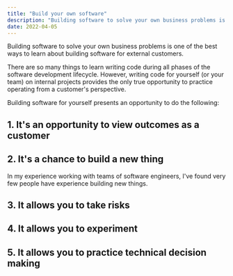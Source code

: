 ```yaml
---
title: "Build your own software"
description: "Building software to solve your own business problems is one of the best ways to learn about building software for others"
date: 2022-04-05
---
```


Building software to solve your own business problems is one of the best ways to learn about building software for external customers.

There are so many things to learn writing code during all phases of the software development lifecycle.  However, writing code for yourself (or your team) on internal projects provides the only true opportunity to practice operating from a customer's perspective.

Building software for yourself presents an opportunity to do the following:

## 1. It's an opportunity to view outcomes as a customer

## 2. It's a chance to build a new thing

In my experience working with teams of software engineers, I've found very few people have experience building new things.  

## 3. It allows you to take risks

## 4. It allows you to experiment

## 5. It allows you to practice technical decision making
